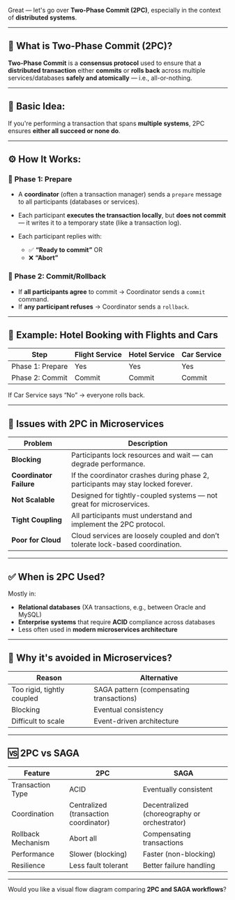 Great — let's go over **Two-Phase Commit (2PC)**, especially in the context of **distributed systems**.

---

## 🔁 What is Two-Phase Commit (2PC)?

**Two-Phase Commit** is a **consensus protocol** used to ensure that a **distributed transaction** either **commits** or **rolls back** across multiple services/databases **safely and atomically** — i.e., all-or-nothing.

---

## 🧠 Basic Idea:

If you're performing a transaction that spans **multiple systems**, 2PC ensures **either all succeed or none do**.

---

## ⚙️ How It Works:

### 🔹 **Phase 1: Prepare**

- A **coordinator** (often a transaction manager) sends a `prepare` message to all participants (databases or services).
- Each participant **executes the transaction locally**, but **does not commit** — it writes it to a temporary state (like a transaction log).
- Each participant replies with:

  - ✅ **“Ready to commit”** OR
  - ❌ **“Abort”**

### 🔹 **Phase 2: Commit/Rollback**

- If **all participants agree** to commit → Coordinator sends a `commit` command.
- If **any participant refuses** → Coordinator sends a `rollback`.

---

## 🧱 Example: Hotel Booking with Flights and Cars

| Step             | Flight Service | Hotel Service | Car Service |
| ---------------- | -------------- | ------------- | ----------- |
| Phase 1: Prepare | Yes            | Yes           | Yes         |
| Phase 2: Commit  | Commit         | Commit        | Commit      |

If Car Service says “No” → everyone rolls back.

---

## 🧨 Issues with 2PC in Microservices

| Problem                 | Description                                                                      |
| ----------------------- | -------------------------------------------------------------------------------- |
| **Blocking**            | Participants lock resources and wait — can degrade performance.                  |
| **Coordinator Failure** | If the coordinator crashes during phase 2, participants may stay locked forever. |
| **Not Scalable**        | Designed for tightly-coupled systems — not great for microservices.              |
| **Tight Coupling**      | All participants must understand and implement the 2PC protocol.                 |
| **Poor for Cloud**      | Cloud services are loosely coupled and don’t tolerate lock-based coordination.   |

---

## ✅ When is 2PC Used?

Mostly in:

- **Relational databases** (XA transactions, e.g., between Oracle and MySQL)
- **Enterprise systems** that require **ACID** compliance across databases
- Less often used in **modern microservices architecture**

---

## 🚫 Why it's avoided in Microservices?

| Reason                     | Alternative                              |
| -------------------------- | ---------------------------------------- |
| Too rigid, tightly coupled | SAGA pattern (compensating transactions) |
| Blocking                   | Eventual consistency                     |
| Difficult to scale         | Event-driven architecture                |

---

## 🆚 2PC vs SAGA

| Feature            | 2PC                                   | SAGA                                         |
| ------------------ | ------------------------------------- | -------------------------------------------- |
| Transaction Type   | ACID                                  | Eventually consistent                        |
| Coordination       | Centralized (transaction coordinator) | Decentralized (choreography or orchestrator) |
| Rollback Mechanism | Abort all                             | Compensating transactions                    |
| Performance        | Slower (blocking)                     | Faster (non-blocking)                        |
| Resilience         | Less fault tolerant                   | Better failure handling                      |

---

Would you like a visual flow diagram comparing **2PC and SAGA workflows**?
